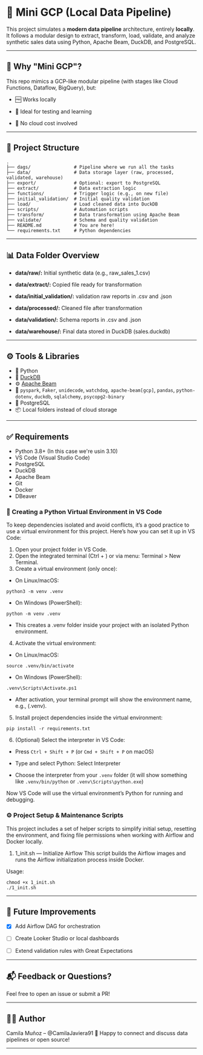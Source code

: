 # 🐣 Mini GCP (Local Data Pipeline)

This project simulates a **modern data pipeline** architecture, entirely **locally**. It follows a modular design to extract, transform, load, validate, and analyze synthetic sales data using Python, Apache Beam, DuckDB, and PostgreSQL.

---

## 🧠 Why "Mini GCP"?

This repo mimics a GCP-like modular pipeline (with stages like Cloud Functions, Dataflow, BigQuery), but:

- 🆓 Works locally

- 🧪 Ideal for testing and learning

- 💸 No cloud cost involved

---

## 📁 Project Structure

```
.
├── dags/                # Pipeline where we run all the tasks
├── data/                # Data storage layer (raw, processed, validated, warehouse)
├── export/              # Optional: export to PostgreSQL
├── extract/             # Data extraction logic
├── functions/           # Trigger logic (e.g., on new file)
├── initial_validation/  # Initial quality validation
├── load/                # Load cleaned data into DuckDB
├── scripts/             # Automation scripts
├── transform/           # Data transformation using Apache Beam
├── validate/            # Schema and quality validation
├── README.md            # You are here!
└── requirements.txt     # Python dependencies
```

---

## 📊 Data Folder Overview

- **data/raw/:** Initial synthetic data (e.g., raw_sales_1.csv)

- **data/extract/:** Copied file ready for transformation

- **data/initial_validation/:** validation raw reports in .csv and .json

- **data/processed/:** Cleaned file after transformation

- **data/validation/:** Schema reports in .csv and .json

- **data/warehouse/:** Final data stored in DuckDB (sales.duckdb)

---

## ⚙️ Tools & Libraries

- 🐍 Python
- 🦆 [DuckDB](https://duckdb.org/)
- ⚙️ [Apache Beam](https://beam.apache.org/)
- 🧪 `pyspark`, `Faker`, `unidecode`, `watchdog`, `apache-beam[gcp]`, `pandas`, `python-dotenv`, `duckdb`, `sqlalchemy`, `psycopg2-binary`
- 🐘 PostgreSQL
- 📦 Local folders instead of cloud storage

---

## ✅ Requirements

- Python 3.8+ (In this case we're usin 3.10)
- VS Code (Visual Studio Code)
- PostgreSQL
- DuckDB
- Apache Beam
- Git
- Docker
- DBeaver

### 🐍 Creating a Python Virtual Environment in VS Code

To keep dependencies isolated and avoid conflicts, it’s a good practice to use a virtual environment for this project. Here’s how you can set it up in VS Code:

1. Open your project folder in VS Code.
2. Open the integrated terminal (Ctrl + ) or via menu: Terminal > New Terminal.
3. Create a virtual environment (only once):

- On Linux/macOS:

```
python3 -m venv .venv
```

- On Windows (PowerShell):

```
python -m venv .venv
```

- This creates a .venv folder inside your project with an isolated Python environment.

4. Activate the virtual environment:

- On Linux/macOS:

```
source .venv/bin/activate
```

- On Windows (PowerShell):

```
.venv\Scripts\Activate.ps1
```

- After activation, your terminal prompt will show the environment name, e.g., (.venv).

5. Install project dependencies inside the virtual environment:

```
pip install -r requirements.txt
```

6. (Optional) Select the interpreter in VS Code:

- Press `Ctrl + Shift + P` (or `Cmd + Shift + P` on macOS)

- Type and select Python: Select Interpreter

- Choose the interpreter from your `.venv` folder (it will show something like `.venv/bin/python` or `.venv\Scripts\python.exe`)

Now VS Code will use the virtual environment’s Python for running and debugging.

### ⚙️ Project Setup & Maintenance Scripts

This project includes a set of helper scripts to simplify initial setup, resetting the environment, and fixing file permissions when working with Airflow and Docker locally.

1. 1_init.sh — Initialize Airflow
This script builds the Airflow images and runs the Airflow initialization process inside Docker.

Usage:

```
chmod +x 1_init.sh
./1_init.sh
```

---

## 🚧 Future Improvements

- [X] Add Airflow DAG for orchestration

- [ ] Create Looker Studio or local dashboards

- [ ] Extend validation rules with Great Expectations

---

## 📬 Feedback or Questions?

Feel free to open an issue or submit a PR!

---

## 👩‍💻 Author
Camila Muñoz – @CamilaJaviera91
💬 Happy to connect and discuss data pipelines or open source!

---